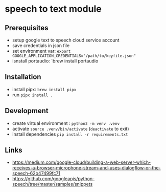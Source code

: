 # speech to text module

## Prerequisites

* setup google text to speech cloud service account
* save credentials in json file
* set environment var: `export GOOGLE_APPLICATION_CREDENTIALS="/path/to/keyfile.json"`
* isnstall portaudio: `brew install portaudio

## Installation

* install pipx: `brew install pipx`
* run `pipx install .`

## Development

* create virtual environment : `python3 -m venv .venv`
* activate `source .venv/bin/activate` (`deactivate` to exit)
* install dependencies `pip install -r requirements.txt`

## Links

* https://medium.com/google-cloud/building-a-web-server-which-receives-a-browser-microphone-stream-and-uses-dialogflow-or-the-speech-62b47499fc71
* https://github.com/googleapis/python-speech/tree/master/samples/snippets
